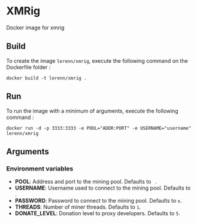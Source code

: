 # XMRig

Docker image for xmrig

## Build

To create the image `lerenn/xmrig`, execute the following command on
the Dockerfile folder :

    docker build -t lerenn/xmrig .

## Run

To run the image with a minimum of arguments, execute the following command :

    docker run -d -p 3333:3333 -e POOL="ADDR:PORT" -e USERNAME="username" lerenn/xmrig

## Arguments

### Environment variables

* **POOL**: Address and port to the mining pool. Defaults to ` `.
* **USERNAME**: Username used to connect to the mining pool. Defaults to ` `.
* **PASSWORD**: Password to connect to the mining pool. Defaults to `x`.
* **THREADS**: Number of miner threads. Defaults to `1`.
* **DONATE_LEVEL**: Donation level to proxy developers. Defaults to `5`.
